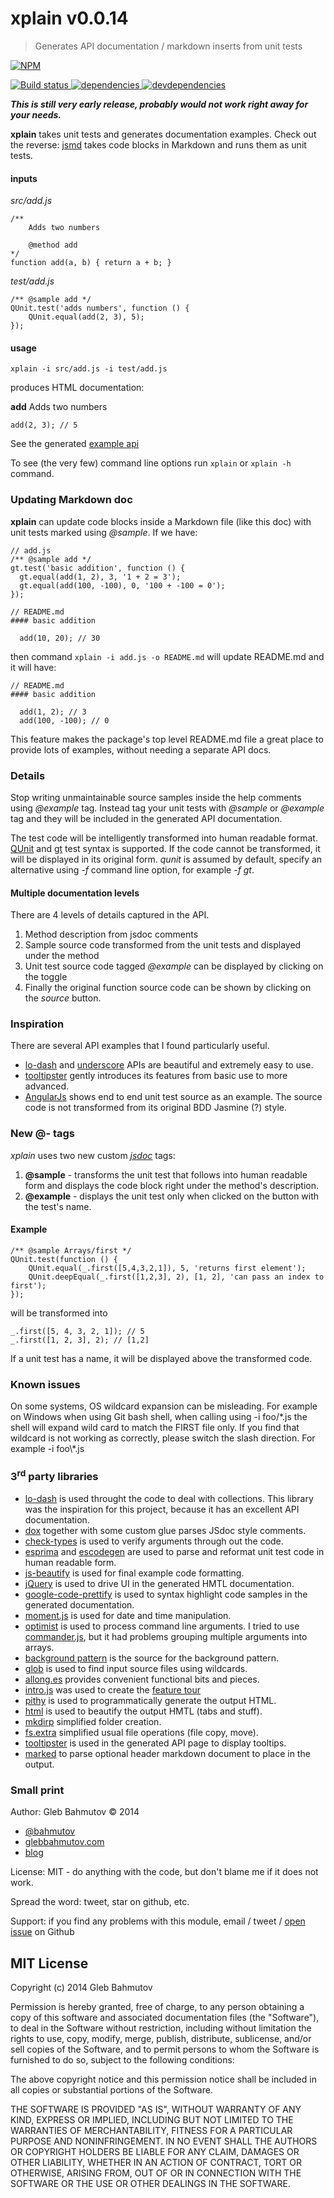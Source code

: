 # xplain v0.0.14

> Generates API documentation / markdown inserts from unit tests

[![NPM][xplain-icon] ][xplain-url]

[![Build status][xplain-ci-image] ][xplain-ci-url]
[![dependencies][xplain-dependencies-image] ][xplain-dependencies-url]
[![devdependencies][xplain-devdependencies-image] ][xplain-devdependencies-url]

[xplain-icon]: https://nodei.co/npm/xplain.png?downloads=true
[xplain-url]: https://npmjs.org/package/xplain
[xplain-ci-image]: https://travis-ci.org/bahmutov/xplain.png?branch=master
[xplain-ci-url]: https://travis-ci.org/bahmutov/xplain
[xplain-dependencies-image]: https://david-dm.org/bahmutov/xplain.png
[xplain-dependencies-url]: https://david-dm.org/bahmutov/xplain
[xplain-devdependencies-image]: https://david-dm.org/bahmutov/xplain/dev-status.png
[xplain-devdependencies-url]: https://david-dm.org/bahmutov/xplain#info=devDependencies



***This is still very early release, probably would not work right away for your needs.***

**xplain** takes unit tests and generates documentation examples. Check out the reverse:
[jsmd](https://github.com/vesln/jsmd) takes code blocks in Markdown and runs them as unit tests.

#### inputs

*src/add.js*

    /**
        Adds two numbers

        @method add
    */
    function add(a, b) { return a + b; }

*test/add.js*

    /** @sample add */
    QUnit.test('adds numbers', function () {
        QUnit.equal(add(2, 3), 5);
    });

#### usage

    xplain -i src/add.js -i test/add.js

produces HTML documentation:

**add**
    Adds two numbers

    add(2, 3); // 5

See the generated [example api](http://bahmutov.github.io/xplain/)

To see (the very few) command line options run `xplain` or `xplain -h` command.

### Updating Markdown doc

**xplain** can update code blocks inside a Markdown file (like this doc) with unit tests marked using *@sample*. If we have:

```
// add.js
/** @sample add */
gt.test('basic addition', function () {
  gt.equal(add(1, 2), 3, '1 + 2 = 3');
  gt.equal(add(100, -100), 0, '100 + -100 = 0');
});

// README.md
#### basic addition

  add(10, 20); // 30
```

then command `xplain -i add.js -o README.md` will update README.md and it will have:

```
// README.md
#### basic addition

  add(1, 2); // 3
  add(100, -100); // 0
```

This feature makes the package's top level README.md file a great place to provide lots of examples, without needing a separate API docs.

### Details

Stop writing unmaintainable source samples inside the
help comments using *@example* tag. Instead tag your unit tests with *@sample* or *@example* tag and they will be included in the generated API documentation.

The test code will be intelligently transformed into human
readable format. [QUnit](http://qunitjs.com/) and [gt](https://github.com/bahmutov/gt) test syntax is supported. If the code cannot be transformed, it will be displayed in its original form. *qunit* is assumed by default, specify an alternative using *-f* command line option, for example *-f gt*.

#### Multiple documentation levels

There are 4 levels of details captured in the API.

1. Method description from jsdoc comments
2. Sample source code transformed from the unit tests and displayed under the method
3. Unit test source code tagged *@example* can be displayed by clicking on the toggle
4. Finally the original function source code can be shown by clicking on the *source* button.

### Inspiration

There are several API examples that I found particularly useful.

* [lo-dash](http://lodash.com/docs) and [underscore](http://underscorejs.org/) APIs are beautiful and extremely easy to use.
* [tooltipster](http://calebjacob.com/tooltipster/) gently introduces its features from basic use to more advanced.
* [AngularJs](http://docs.angularjs.org/guide/expression) shows end to end unit test source as an example. The source code is not transformed from its original BDD Jasmine (?) style.

### New @- tags

*xplain* uses two new custom [*jsdoc*](http://usejsdoc.org/) tags:

1. **@sample** - transforms the unit test that follows into human readable form and displays the code block
right under the method's description.
2. **@example** - displays the unit test only when clicked on the button with the test's name.


#### Example

    /** @sample Arrays/first */
    QUnit.test(function () {
        QUnit.equal(_.first([5,4,3,2,1]), 5, 'returns first element');
        QUnit.deepEqual(_.first([1,2,3], 2), [1, 2], 'can pass an index to first');
    });

will be transformed into

    _.first([5, 4, 3, 2, 1]); // 5
    _.first([1, 2, 3], 2); // [1,2]

If a unit test has a name, it will be displayed above the transformed code.

### Known issues

On some systems, OS wildcard expansion can be misleading. For example on Windows when using Git bash shell, when calling using -i foo/\*.js the shell will expand wild card to match the FIRST file only. If you find that wildcard is not working as correctly, please switch the slash direction. For example -i foo\\*.js




### 3<sup>rd</sup> party libraries

* [lo-dash](https://github.com/bestiejs/lodash) is used throught the code to deal with collections. This library was the inspiration for this project, because it has an excellent API documentation.
* [dox](https://github.com/visionmedia/dox) together with some custom glue parses JSdoc style comments.
* [check-types](https://github.com/philbooth/check-types.js) is used to verify arguments through out the code.
* [esprima](https://github.com/ariya/esprima) and [escodegen](https://github.com/Constellation/escodegen) are used to parse and reformat unit test code in human readable form.
* [js-beautify](https://github.com/einars/js-beautify) is used for final example code formatting.
* [jQuery](https://github.com/jquery/jquery) is used to drive UI in the generated HMTL documentation.
* [google-code-prettify](https://google-code-prettify.googlecode.com) is used to syntax highlight code samples in the generated documentation.
* [moment.js](http://momentjs.com/) is used for date and time manipulation.
* [optimist](https://github.com/substack/node-optimist) is used to process command line arguments. I tried to use [commander.js](https://github.com/visionmedia/commander.js/), but it had problems grouping multiple arguments into arrays.
* [background pattern](http://subtlepatterns.com/) is the source for the background pattern.
* [glob](https://github.com/isaacs/node-glob) is used to find input source files using wildcards.
* [allong.es](http://allong.es/) provides convenient functional bits and pieces.
* [intro.js](https://github.com/usablica/intro.js) was used to create the [feature tour](http://bahmutov.github.io/xplain/)
* [pithy](https://github.com/caolan/pithy) is used to programmatically generate the output HTML.
* [html](https://github.com/maxogden/commonjs-html-prettyprinter) is used to beautify the output HMTL (tabs and stuff).
* [mkdirp](https://github.com/substack/node-mkdirp) simplified folder creation.
* [fs.extra](https://npmjs.org/package/fs.extra) simplified usual file operations (file copy, move).
* [tooltipster](http://calebjacob.com/tooltipster/) is used in the generated API page to display tooltips.
* [marked](https://npmjs.org/package/marked) to parse optional header markdown document to place in the output.



### Small print

Author: Gleb Bahmutov &copy; 2014

* [@bahmutov](https://twitter.com/bahmutov)
* [glebbahmutov.com](http://glebbahmutov.com)
* [blog](http://bahmutov.calepin.co/)

License: MIT - do anything with the code, but don't blame me if it does not work.

Spread the word: tweet, star on github, etc.

Support: if you find any problems with this module, email / tweet /
[open issue](https://github.com/bahmutov/xplain/issues?state=open) on Github



## MIT License

Copyright (c) 2014 Gleb Bahmutov

Permission is hereby granted, free of charge, to any person
obtaining a copy of this software and associated documentation
files (the "Software"), to deal in the Software without
restriction, including without limitation the rights to use,
copy, modify, merge, publish, distribute, sublicense, and/or sell
copies of the Software, and to permit persons to whom the
Software is furnished to do so, subject to the following
conditions:

The above copyright notice and this permission notice shall be
included in all copies or substantial portions of the Software.

THE SOFTWARE IS PROVIDED "AS IS", WITHOUT WARRANTY OF ANY KIND,
EXPRESS OR IMPLIED, INCLUDING BUT NOT LIMITED TO THE WARRANTIES
OF MERCHANTABILITY, FITNESS FOR A PARTICULAR PURPOSE AND
NONINFRINGEMENT. IN NO EVENT SHALL THE AUTHORS OR COPYRIGHT
HOLDERS BE LIABLE FOR ANY CLAIM, DAMAGES OR OTHER LIABILITY,
WHETHER IN AN ACTION OF CONTRACT, TORT OR OTHERWISE, ARISING
FROM, OUT OF OR IN CONNECTION WITH THE SOFTWARE OR THE USE OR
OTHER DEALINGS IN THE SOFTWARE.



